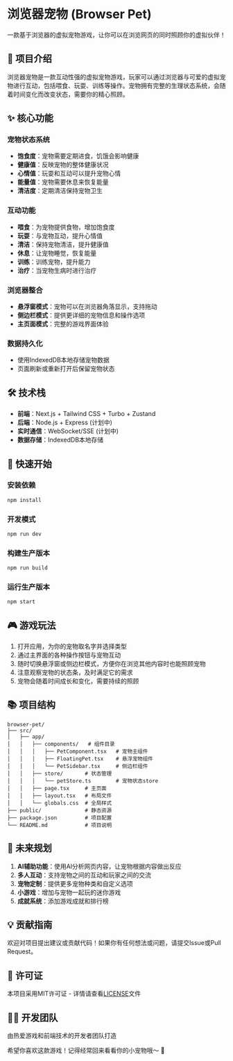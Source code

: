 # 浏览器宠物 (Browser Pet)

一款基于浏览器的虚拟宠物游戏，让你可以在浏览网页的同时照顾你的虚拟伙伴！

## 📝 项目介绍

浏览器宠物是一款互动性强的虚拟宠物游戏，玩家可以通过浏览器与可爱的虚拟宠物进行互动，包括喂食、玩耍、训练等操作。宠物拥有完整的生理状态系统，会随着时间变化而改变状态，需要你的精心照顾。

## ✨ 核心功能

### 宠物状态系统
- **饱食度**：宠物需要定期进食，饥饿会影响健康
- **健康值**：反映宠物的整体健康状况
- **心情值**：玩耍和互动可以提升宠物心情
- **能量值**：宠物需要休息来恢复能量
- **清洁度**：定期清洁保持宠物卫生

### 互动功能
- **喂食**：为宠物提供食物，增加饱食度
- **玩耍**：与宠物互动，提升心情值
- **清洁**：保持宠物清洁，提升健康值
- **休息**：让宠物睡觉，恢复能量
- **训练**：训练宠物，提升能力
- **治疗**：当宠物生病时进行治疗

### 浏览器整合
- **悬浮窗模式**：宠物可以在浏览器角落显示，支持拖动
- **侧边栏模式**：提供更详细的宠物信息和操作选项
- **主页面模式**：完整的游戏界面体验

### 数据持久化
- 使用IndexedDB本地存储宠物数据
- 页面刷新或重新打开后保留宠物状态

## 🛠️ 技术栈

- **前端**：Next.js + Tailwind CSS + Turbo + Zustand
- **后端**：Node.js + Express (计划中)
- **实时通信**：WebSocket/SSE (计划中)
- **数据存储**：IndexedDB本地存储

## 🚀 快速开始

### 安装依赖

```bash
npm install
```

### 开发模式

```bash
npm run dev
```

### 构建生产版本

```bash
npm run build
```

### 运行生产版本

```bash
npm start
```

## 🎮 游戏玩法

1. 打开应用，为你的宠物取名字并选择类型
2. 通过主界面的各种操作按钮与宠物互动
3. 随时切换悬浮窗或侧边栏模式，方便你在浏览其他内容时也能照顾宠物
4. 注意观察宠物的状态条，及时满足它的需求
5. 宠物会随着时间成长和变化，需要持续的照顾

## 📚 项目结构

```
browser-pet/
├── src/
│   ├── app/
│   │   ├── components/   # 组件目录
│   │   │   ├── PetComponent.tsx   # 宠物主组件
│   │   │   ├── FloatingPet.tsx    # 悬浮宠物组件
│   │   │   └── PetSidebar.tsx     # 侧边栏组件
│   │   ├── store/       # 状态管理
│   │   │   └── petStore.ts        # 宠物状态store
│   │   ├── page.tsx     # 主页面
│   │   ├── layout.tsx   # 布局文件
│   │   └── globals.css  # 全局样式
├── public/              # 静态资源
├── package.json         # 项目配置
└── README.md            # 项目说明
```

## 🔮 未来规划

1. **AI辅助功能**：使用AI分析网页内容，让宠物根据内容做出反应
2. **多人互动**：支持宠物之间的互动和玩家之间的交流
3. **宠物定制**：提供更多宠物种类和自定义选项
4. **小游戏**：增加与宠物一起玩的迷你游戏
5. **成就系统**：添加游戏成就和排行榜

## 💡 贡献指南

欢迎对项目提出建议或贡献代码！如果你有任何想法或问题，请提交Issue或Pull Request。

## 📄 许可证

本项目采用MIT许可证 - 详情请查看[LICENSE](LICENSE)文件

## 👨‍💻 开发团队

由热爱游戏和前端技术的开发者团队打造

希望你喜欢这款游戏！记得经常回来看看你的小宠物哦～ 🐾
